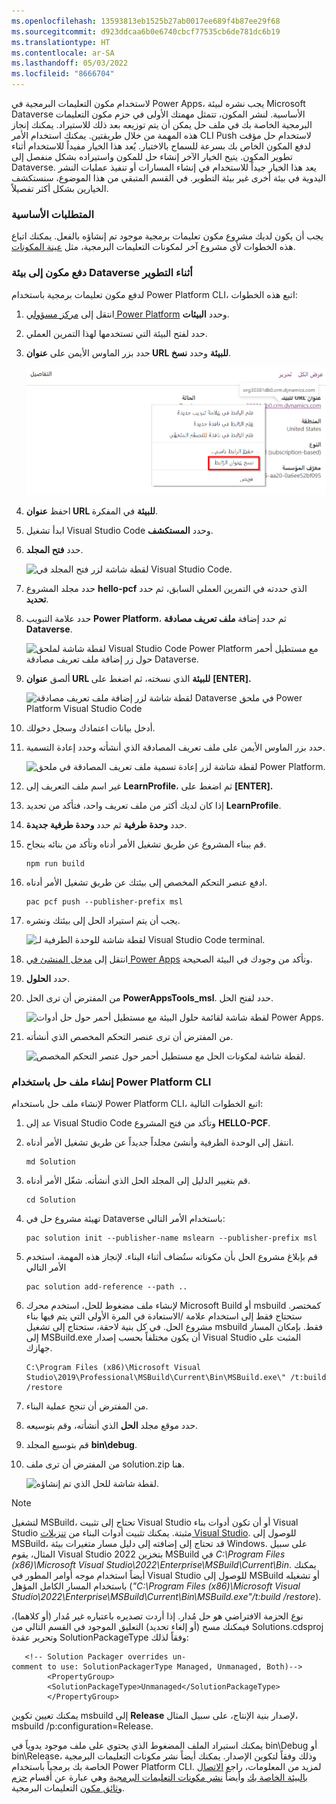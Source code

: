 ```yaml
---
ms.openlocfilehash: 13593813eb1525b27ab0017ee689f4b87ee29f68
ms.sourcegitcommit: d923ddcaa6b0e6740cbcf77535cb6de781dc6b19
ms.translationtype: HT
ms.contentlocale: ar-SA
ms.lasthandoff: 05/03/2022
ms.locfileid: "8666704"
---
```

لاستخدام مكون التعليمات البرمجية في Power Apps، يجب نشره لبيئة Microsoft Dataverse الأساسية. لنشر المكون، تتمثل مهمتك الأولى في حزم مكون التعليمات البرمجية الخاصة بك في ملف حل يمكن أن يتم توزيعه بعد ذلك للاستيراد. يمكنك إنجاز هذه المهمة من خلال طريقتين. يمكنك استخدام الأمر CLI Push لاستخدام حل مؤقت لدفع المكون الخاص بك بسرعة للسماح بالاختبار. يُعد هذا الخيار مفيداً للاستخدام أثناء تطوير المكون. يتيح الخيار الآخر إنشاء حل للمكون واستيراده بشكل منفصل إلى Dataverse. يعد هذا الخيار جيداً للاستخدام في إنشاء المسارات‬ أو تنفيذ عمليات النشر اليدوية في بيئة أخرى غير بيئة التطوير. في القسم المتبقي من هذا الموضوع، سنستكشف الخيارين بشكل أكثر تفصيلاً.

### <a name="prerequisites"></a>المتطلبات الأساسية

يجب أن يكون لديك مشروع مكون تعليمات برمجية موجود تم إنشاؤه بالفعل. يمكنك اتباع هذه الخطوات لأي مشروع آخر لمكونات التعليمات البرمجية، مثل [عينة المكونات](/power-apps/developer/component-framework/use-sample-components).

### <a name="push-a-component-to-a-dataverse-environment-during-development"></a>دفع مكون إلى بيئة Dataverse أثناء التطوير

لدفع مكون تعليمات برمجية باستخدام Power Platform CLI، اتبع هذه الخطوات:

1.  انتقل إلى [مركز مسؤولي Power Platform](https://admin.powerplatform.microsoft.com/) وحدد **البيئات**.

2.  حدد لفتح البيئة التي تستخدمها لهذا التمرين العملي.

3.  حدد بزر الماوس الأيمن على **عنوان URL‏‎ للبيئة** وحدد **نسخ**.

    ![لقطة شاشة لتفاصيل البيئة مع مستطيل أحمر حول زر نسخ عنوان URL للبيئة.](../media/environment-url.png)

4.  احفظ **عنوان URL‏‎ للبيئة** في المفكرة.

5.  ابدأ تشغيل Visual Studio Code وحدد **المستكشف**.

6.  حدد **فتح المجلد**.

    ![لقطة شاشة لزر فتح المجلد في Visual Studio Code.](../media/open-folder.png)

7.  حدد مجلد المشروع **hello-pcf** الذي حددته في التمرين العملي السابق، ثم حدد **تحديد**.

8.  حدد علامة التبويب **Power Platform**، ثم حدد إضافة **ملف تعريف مصادقة Dataverse**.

    ![لقطة شاشة لملحق Visual Studio Code Power Platform مع مستطيل أحمر حول زر إضافة ملف تعريف مصادقة Dataverse.](../media/add-auth.png)

9.  ألصق **عنوان URL‏‎ للبيئة** الذي نسخته، ثم اضغط على **[ENTER].**

    ![لقطة شاشة لزر إضافة ملف تعريف مصادقة Dataverse في ملحق Power Platform Visual Studio Code](../media/save-url.png)

10. أدخل بيانات اعتمادك وسجل دخولك.

11. حدد بزر الماوس الأيمن على ملف تعريف المصادقة الذي أنشأته وحدد إعادة التسمية.

    ![لقطة شاشة لزر إعادة تسمية ملف تعريف المصادقة في ملحق Power Platform. ](../media/auth-rename.png)

12. غير اسم ملف التعريف إلى **LearnProfile**، ثم اضغط على **[ENTER].**

13. إذا كان لديك أكثر من ملف تعريف واحد، فتأكد من تحديد **LearnProfile**.

14. حدد **وحدة طرفية** ثم حدد **وحدة طرفية جديدة**.

15. قم ببناء المشروع عن طريق تشغيل الأمر أدناه وتأكد من بنائه بنجاح.

    ```
    npm run build
    ```

16. ادفع عنصر التحكم المخصص إلى بيئتك عن طريق تشغيل الأمر أدناه.

    ```
    pac pcf push --publisher-prefix msl
    ```

17. يجب أن يتم استيراد الحل إلى بيئتك ونشره.

    ![لقطة شاشة للوحدة الطرفية لـ Visual Studio Code terminal.](../media/import-solution.png)

18. انتقل إلى [مدخل المنشئ في Power Apps](https://make.powerapps.com/) وتأكد من وجودك في البيئة الصحيحة.

19. حدد **الحلول**.

20. من المفترض أن ترى الحل **PowerAppsTools_msl**. حدد لفتح الحل.

    ![لقطة شاشة لقائمة حلول البيئة مع مستطيل أحمر حول حل أدوات Power Apps.](../media/solutions.png)

21. من المفترض أن ترى عنصر التحكم المخصص الذي أنشأته.

    ![لقطة شاشة لمكونات الحل مع مستطيل أحمر حول عنصر التحكم المخصص.](../media/custom-control.png)

### <a name="create-a-solution-file-with-power-platform-cli"></a>إنشاء ملف حل باستخدام Power Platform CLI

لإنشاء ملف حل باستخدام Power Platform CLI، اتبع الخطوات التالية:

1.  عد إلى Visual Studio Code وتأكد من فتح المشروع **HELLO-PCF**.

2.  انتقل إلى الوحدة الطرفية وأنشئ مجلداً جديداً عن طريق تشغيل الأمر أدناه.

    ```
    md Solution
    ```

3.  قم بتغيير الدليل إلى المجلد الحل الذي أنشأته. شغّل الأمر أدناه.

    ```
    cd Solution
    ```

1.  تهيئة مشروع حل في Dataverse باستخدام الأمر التالي:

    ```
    pac solution init --publisher-name mslearn --publisher-prefix msl
    ```

2.  قم بإبلاغ مشروع الحل بأن مكوناته ستُضاف أثناء البناء. لإنجاز هذه المهمة، استخدم الأمر التالي

    ```dotnetcli
    pac solution add-reference --path ..
    ```

3.  لإنشاء ملف مضغوط للحل، استخدم محرك Microsoft Build أو msbuild كمختصر. ستحتاج فقط إلى استخدام علامة /الاستعادة في المرة الأولى التي يتم فيها بناء مشروع الحل. في كل بنية لاحقة، ستحتاج إلى تشغيل msbuild فقط. بإمكان المسار إلى MSBuild.exe أن يكون مختلفاً بحسب إصدار Visual Studio المثبت على جهازك.

    ```
    C:\Program Files (x86)\Microsoft Visual Studio\2019\Professional\MSBuild\Current\Bin\MSBuild.exe\" /t:build /restore
    ```

4.  من المفترض أن تنجح عملية البناء.

5.  حدد موقع مجلد **الحل** الذي أنشأته، وقم بتوسيعه.

6.  قم بتوسيع المجلد **bin\debug**.

7.  من المفترض أن ترى ملف solution.zip هنا.

    ![لقطة شاشة للحل الذي تم إنشاؤه.](../media/solution-file.png)

> [!NOTE] 
> لتشغيل MSBuild، تحتاج إلى تثبيت Visual Studio أو أن تكون أدوات بناء Visual Studio مثبتة. يمكنك تثبيت أدوات البناء من [تنزيلات Visual Studio](https://visualstudio.microsoft.com/downloads/#build-tools-for-visual-studio-2022). للوصول إلى MSBuild، قد تحتاج إلى إضافته إلى دليل مسار متغيرات بيئة Windows. على سبيل المثال، يقوم Visual Studio 2022 بتخزين MSBuild في *C:\Program Files (x86)\Microsoft Visual Studio\2022\Enterprise\MSBuild\Current\Bin*. يمكنك أيضاً استخدام موجه أوامر المطور في Visual Studio للوصول إلى MSBuild أو تشغيله باستخدام المسار الكامل المؤهل (*"C:\Program Files (x86)\Microsoft Visual Studio\2022\Enterprise\MSBuild\Current\Bin\MSBuild.exe\"/t:build /restore*).

نوع الحزمة الافتراضي هو حل مُدار. إذا أردت تصديره باعتباره غير مُدار (أو كلاهما)، فيمكنك مسح (أو إلغاء تحديد) التعليق الموجود في القسم التالي من Solutions.cdsproj وتحرير عقدة SolutionPackageType وفقاً لذلك:

```
   <!-- Solution Packager overrides un-comment to use: SolutionPackagerType Managed, Unmanaged, Both)-->
        <PropertyGroup>
        <SolutionPackageType>Unmanaged</SolutionPackageType>
        </PropertyGroup>
```
يمكنك تعيين تكوين msbuild إلى **Release** لإصدار بنية الإنتاج، على سبيل المثال، msbuild /p:configuration=Release.

يمكنك استيراد الملف المضغوط الذي يحتوي على ملف موجود يدوياً في bin\Debug أو bin\Release، وذلك وفقاً لتكوين الإصدار. يمكنك أيضاً نشر مكونات التعليمات البرمجية الخاصة بك برمجياً باستخدام Power Platform CLI. لمزيد من المعلومات، راجع [الاتصال بالبيئة الخاصة بك](/power-apps/developer/component-framework/import-custom-controls#connecting-to-your-environment) وأيضاً [نشر مكونات التعليمات البرمجية](/power-apps/developer/component-framework/import-custom-controls#deploying-code-components) وهي عبارة عن أقسام [حزم وثائق مكون](/power-apps/developer/component-framework/import-custom-controls) التعليمات البرمجية.

